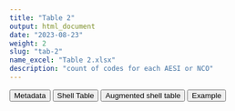 ```yaml
---
title: "Table 2"
output: html_document
date: "2023-08-23"
weight: 2
slug: "tab-2"
name_excel: "Table 2.xlsx"
description: "count of codes for each AESI or NCO"
---
```


<script src="/rmarkdown-libs/core-js/shim.min.js"></script>
<script src="/rmarkdown-libs/react/react.min.js"></script>
<script src="/rmarkdown-libs/react/react-dom.min.js"></script>
<script src="/rmarkdown-libs/reactwidget/react-tools.js"></script>
<script src="/rmarkdown-libs/htmlwidgets/htmlwidgets.js"></script>
<link href="/rmarkdown-libs/reactable/reactable.css" rel="stylesheet" />
<script src="/rmarkdown-libs/reactable-binding/reactable.js"></script>
<div class="tab">
<button class="tablinks" onclick="openCity(event, &#39;Metadata&#39;)" id="defaultOpen">Metadata</button>
<button class="tablinks" onclick="openCity(event, &#39;Shell Table&#39;)">Shell Table</button>
<button class="tablinks" onclick="openCity(event, &#39;Augmented shell table&#39;)">Augmented shell table</button>
<button class="tablinks" onclick="openCity(event, &#39;Example&#39;)">Example</button>
</div>
<div id="Metadata" class="tabcontent">
<div id="htmlwidget-1" class="reactable html-widget " style="width:auto;height:600px;"></div>
<script type="application/json" data-for="htmlwidget-1">{"x":{"tag":{"name":"Reactable","attribs":{"data":{"medatata_name":["name of shell table","description","reference in SAP",null,null,null,null,null,null,null,null,null,null,null,null,null,null,null,null,null],"metadata_content":["Table 2","count of codes for each AESI or NCO",null,null,null,null,null,null,null,null,null,null,null,null,null,null,null,null,null,null]},"columns":[{"id":"medatata_name","name":"medatata_name","type":"character"},{"id":"metadata_content","name":"metadata_content","type":"character"}],"sortable":false,"searchable":true,"pagination":false,"highlight":true,"bordered":true,"striped":true,"style":{"maxWidth":1800},"height":"600px","dataKey":"2d2dbab185f57419b138e77bfffce2aa"},"children":[]},"class":"reactR_markup"},"evals":[],"jsHooks":[]}</script>
</div>
<div id="Shell Table" class="tabcontent">
<div id="htmlwidget-2" class="reactable html-widget " style="width:auto;height:600px;"></div>
<script type="application/json" data-for="htmlwidget-2">{"x":{"tag":{"name":"Reactable","attribs":{"data":{"test":[null,null,null,null,null,null,null,null,null,null,null,null,null,null,null,null,null,null,null,null]},"columns":[{"id":"test","name":"test","type":"logical"}],"sortable":false,"searchable":true,"pagination":false,"highlight":true,"bordered":true,"striped":true,"style":{"maxWidth":1800},"height":"600px","dataKey":"5bf07ee70625a8059f774509709578a7"},"children":[]},"class":"reactR_markup"},"evals":[],"jsHooks":[]}</script>
</div>
<div id="Augmented shell table" class="tabcontent">
<div id="htmlwidget-3" class="reactable html-widget " style="width:auto;height:600px;"></div>
<script type="application/json" data-for="htmlwidget-3">{"x":{"tag":{"name":"Reactable","attribs":{"data":{"test":[null,null,null,null,null,null,null,null,null,null,null,null,null,null,null,null,null,null,null,null]},"columns":[{"id":"test","name":"test","type":"logical"}],"sortable":false,"searchable":true,"pagination":false,"highlight":true,"bordered":true,"striped":true,"style":{"maxWidth":1800},"height":"600px","dataKey":"5bf07ee70625a8059f774509709578a7"},"children":[]},"class":"reactR_markup"},"evals":[],"jsHooks":[]}</script>
</div>
<div id="Example" class="tabcontent">
<div id="htmlwidget-4" class="reactable html-widget " style="width:auto;height:600px;"></div>
<script type="application/json" data-for="htmlwidget-4">{"x":{"tag":{"name":"Reactable","attribs":{"data":{"DAP":["TEST_HOSP","TEST_HOSP","TEST_HOSP","TEST_HOSP","TEST_HOSP","TEST_HOSP","TEST_HOSP","TEST_HOSP","TEST_HOSP","TEST_HOSP","TEST_HOSP","TEST_HOSP","TEST_HOSP","TEST_HOSP","TEST_HOSP","TEST_HOSP","TEST_HOSP","TEST_HOSP","TEST_HOSP","TEST_HOSP"],"AESI/NCO":["B_COAGDIS_AESI","B_COAGDIS_AESI","B_COAGDIS_AESI","B_COAGDIS_AESI","B_COAGDIS_AESI","B_COAGDIS_AESI","B_COAGDIS_AESI","B_COAGDIS_AESI","B_COAGDIS_AESI","B_COAGDIS_AESI","B_COAGDIS_AESI","B_COAGDIS_AESI","B_COAGDIS_AESI","B_COAGDIS_AESI","B_COAGDIS_AESI","B_COAGDIS_AESI","B_COAGDIS_AESI","B_COAGDIS_AESI","B_COAGDIS_AESI","B_ITP_AESI"],"Coding system":["ICD9CM","ICD9CM","ICD9CM","ICD9CM","ICD9CM","ICD9CM","ICD9CM","ICD9CM","ICD9CM","ICD9CM","ICD9CM","ICD9CM","ICD9CM","ICD9CM","ICD9CM","ICD9CM","ICD9CM","ICD9CM","ICD9CM","ICD9CM"],"Code":[325,43401,41041,41011,41071,43411,434,43311,41000,43391,41090,41519,43491,41050,431,41031,41001,28731,41021,28731],"Meaning":["hospitalisation_primary","hospitalisation_primary","hospitalisation_primary","hospitalisation_primary","hospitalisation_primary","hospitalisation_primary","exemption","hospitalisation_primary","hospitalisation_primary","hospitalisation_primary","hospitalisation_primary","hospitalisation_primary","hospitalisation_primary","hospitalisation_primary","hospitalisation_primary","hospitalisation_primary","hospitalisation_primary","hospitalisation_primary","hospitalisation_primary","hospitalisation_primary"],"Count":[1,12,4,2,15,9,3,4,1,1,1,12,4,1,13,3,3,1,2,1]},"columns":[{"id":"DAP","name":"DAP","type":"character"},{"id":"AESI/NCO","name":"AESI/NCO","type":"character"},{"id":"Coding system","name":"Coding system","type":"character"},{"id":"Code","name":"Code","type":"numeric"},{"id":"Meaning","name":"Meaning","type":"character"},{"id":"Count","name":"Count","type":"numeric"}],"sortable":false,"searchable":true,"pagination":false,"highlight":true,"bordered":true,"striped":true,"style":{"maxWidth":1800},"height":"600px","dataKey":"83b9ff9bdc0cf48364fc54a078b9c20a"},"children":[]},"class":"reactR_markup"},"evals":[],"jsHooks":[]}</script>
</div>
